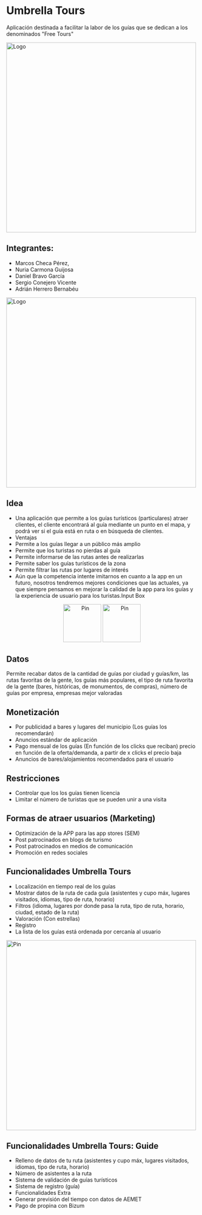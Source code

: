 # Umbrella Tours

Aplicación destinada a facilitar la labor de los guías que se dedican a los denominados "Free Tours"
<span style="display:block;text-align:center">
  
<img src="https://github.com/MCheca/UmbrellaTours/blob/master/Recursos%20gr%C3%A1ficos/PNG/LOGO.png" width="500" alt="Logo">


</span>

## Integrantes:
- Marcos Checa Pérez,
- Nuria Carmona Guijosa
- Daniel Bravo García
- Sergio Conejero Vicente
- Adrián Herrero Bernabéu

<img src="https://github.com/MCheca/UmbrellaTours/blob/master/Recursos%20gr%C3%A1ficos/PNG/multitecito.png" width="500" alt="Logo">

## Idea
- Una aplicación que permite a los guías turísticos (particulares) atraer clientes, el cliente encontrará al guía mediante un punto en el mapa, y podrá ver si el guía está en ruta o en búsqueda de clientes.
- Ventajas
- Permite a los guías llegar a un público más amplio
- Permite que los turistas no pierdas al guía
- Permite informarse de las rutas antes de realizarlas
- Permite saber los guías turísticos de la zona
- Permite filtrar las rutas por lugares de interés
- Aún que la competencia intente imitarnos en cuanto a la app en un futuro, nosotros tendremos mejores condiciones que las actuales, ya que siempre pensamos en mejorar la calidad de la app para los guías y la experiencia de usuario para los turistas.Input Box

<div style="text-align:center">
<img src="https://github.com/MCheca/UmbrellaTours/blob/master/Recursos%20gr%C3%A1ficos/PNG/PIN.png" width="100" alt="Pin">
<img src="https://github.com/MCheca/UmbrellaTours/blob/master/Recursos%20gr%C3%A1ficos/PNG/PIN-verde.png" width="100" alt="Pin">
</div>

## Datos
Permite recabar datos de la cantidad de guías por ciudad y guías/km, las rutas favoritas de la gente, los guías más populares, el tipo de ruta favorita de la gente (bares, históricas, de monumentos, de compras), número de guías por empresa, empresas mejor valoradas


## Monetización
- Por publicidad a bares y lugares del municipio (Los guías los recomendarán)
- Anuncios estándar de aplicación
- Pago mensual de los guías (En función de los clicks que reciban) precio en función de la oferta/demanda, a partir de x clicks el precio baja
- Anuncios de bares/alojamientos recomendados para el usuario 


## Restricciones
- Controlar que los los guías tienen licencia
- Limitar el número de turistas que se pueden unir a una visita




## Formas de atraer usuarios (Marketing)
- Optimización de la APP para las app stores (SEM)
- Post patrocinados en blogs de turismo
- Post patrocinados en medios de comunicación
- Promoción en redes sociales


## Funcionalidades Umbrella Tours
- Localización en tiempo real de los guías
- Mostrar datos de la ruta de cada guía (asistentes y cupo máx, lugares visitados, idiomas, tipo de ruta, horario)
- Filtros (idioma, lugares por donde pasa la ruta, tipo de ruta, horario, ciudad, estado de la ruta)
- Valoración (Con estrellas)  
- Registro
- La lista de los guías está ordenada por cercanía al usuario

<img src="https://github.com/MCheca/UmbrellaTours/blob/master/Recursos%20gr%C3%A1ficos/PNG/trozo_de_mapa.png" width="500" alt="Pin">

## Funcionalidades Umbrella Tours: Guide
- Relleno de datos de tu ruta (asistentes y cupo máx, lugares visitados, idiomas, tipo de ruta, horario)
- Número de asistentes a la ruta
- Sistema de validación de guías turísticos
- Sistema de registro (guía)
- Funcionalidades Extra
- Generar previsión del tiempo con datos de AEMET
- Pago de propina con Bizum



